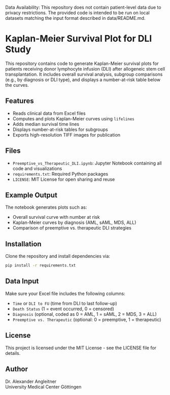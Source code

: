 Data Availability:
This repository does not contain patient-level data due to privacy restrictions.
The provided code is intended to be run on local datasets matching the input format described in data/README.md.

# Kaplan-Meier Survival Plot for DLI Study

This repository contains code to generate Kaplan-Meier survival plots for patients receiving donor lymphocyte infusion (DLI) after allogeneic stem cell transplantation. It includes overall survival analysis, subgroup comparisons (e.g., by diagnosis or DLI type), and displays a number-at-risk table below the curves.

## Features

- Reads clinical data from Excel files
- Computes and plots Kaplan-Meier curves using `lifelines`
- Adds median survival time lines
- Displays number-at-risk tables for subgroups
- Exports high-resolution TIFF images for publication

## Files

- `Preemptive_vs_Therapeutic_DLI.ipynb`: Jupyter Notebook containing all code and visualizations
- `requirements.txt`: Required Python packages
- `LICENSE`: MIT License for open sharing and reuse

## Example Output

The notebook generates plots such as:

- Overall survival curve with number at risk
- Kaplan-Meier curves by diagnosis (AML, sAML, MDS, ALL)
- Comparison of preemptive vs. therapeutic DLI strategies

## Installation

Clone the repository and install dependencies via:

```bash
pip install -r requirements.txt
```

## Data Input

Make sure your Excel file includes the following columns:
- `Time` or `DLI to FU` (time from DLI to last follow-up)
- `Death Status` (1 = event occurred, 0 = censored)
- `Diagnosis` (optional, coded as 0 = AML, 1 = sAML, 2 = MDS, 3 = ALL)
- `Preemptive vs. Therapeutic` (optional: 0 = preemptive, 1 = therapeutic)

## License

This project is licensed under the MIT License - see the LICENSE file for details.

## Author

Dr. Alexander Angleitner  
University Medical Center Göttingen  
